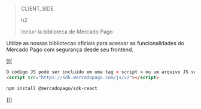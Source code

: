 > CLIENT_SIDE
>
> h2
>
> Incluir la biblioteca de Mercado Pago

Utilize as nossas bibliotecas oficiais para acessar as funcionalidades do Mercado Pago com segurança desde seu frontend.

[[[
```html
O código JS pode ser incluído em uma tag < script > ou um arquivo JS separado.
<script src="https://sdk.mercadopago.com/js/v2"></script>
```
```bash
npm install @mercadopago/sdk-react
```
]]]